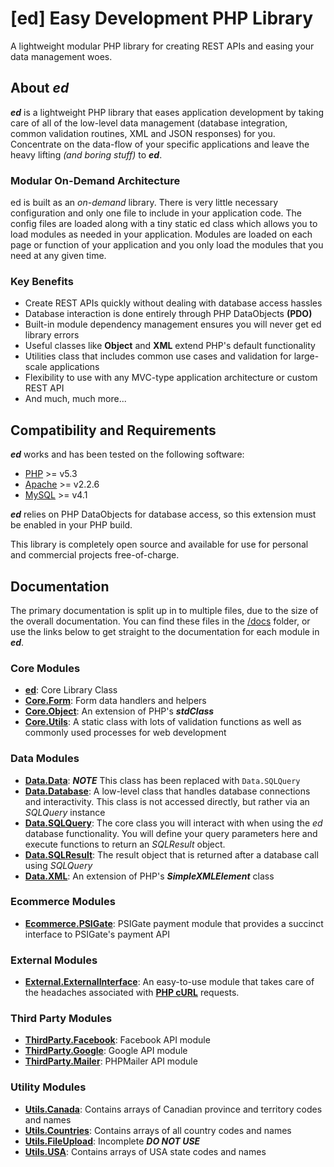 # [ed] Easy Development PHP Library

A lightweight modular PHP library for creating REST APIs and easing your data management woes.

## About *ed*

*__ed__* is a lightweight PHP library that eases application development by taking care of all of the low-level data management (database integration, common validation routines, XML and JSON responses) for you.  Concentrate on the data-flow of your specific applications and leave the heavy lifting *(and boring stuff)* to *__ed__*.

### Modular On-Demand Architecture

ed is built as an *on-demand* library.  There is very little necessary configuration and only one file to include in your application code.  The config files are loaded along with a tiny static ed class which allows you to load modules as needed in your application.  Modules are loaded on each page or function of your application and you only load the modules that you need at any given time.

### Key Benefits

* Create REST APIs quickly without dealing with database access hassles
* Database interaction is done entirely through PHP DataObjects __(PDO)__
* Built-in module dependency management ensures you will never get ed library errors
* Useful classes like __Object__ and __XML__ extend PHP's default functionality
* Utilities class that includes common use cases and validation for large-scale applications
* Flexibility to use with any MVC-type application architecture or custom REST API
* And much, much more...

## Compatibility and Requirements

*__ed__* works and has been tested on the following software:

* [PHP](http://php.net) >= v5.3
* [Apache](http://apache.org) >= v2.2.6
* [MySQL](http://mysql.com) >= v4.1

*__ed__* relies on PHP DataObjects for database access, so this extension must be enabled in your PHP build.

This library is completely open source and available for use for personal and commercial projects free-of-charge.


## Documentation

The primary documentation is split up in to multiple files, due to the size of the overall documentation.  You can find these files in the [/docs](https://github.com/rkstar/ed/tree/master/docs) folder, or use the links below to get straight to the documentation for each module in *__ed__*.

### Core Modules

* [**ed**](https://github.com/rkstar/ed/tree/master/docs/ed.md): Core Library Class
* [**Core.Form**](https://github.com/rkstar/ed/tree/master/docs/Core/Form.md): Form data handlers and helpers
* [**Core.Object**](https://github.com/rkstar/ed/tree/master/docs/Core/Object.md): An extension of PHP's *__stdClass__*
* [**Core.Utils**](https://github.com/rkstar/ed/tree/master/docs/Core/Utils.md): A static class with lots of validation functions as well as commonly used processes for web development

### Data Modules

* [**Data.Data**](https://github.com/rkstar/ed/tree/master/docs/Data/SQLQuery.md): *__NOTE__* This class has been replaced with `Data.SQLQuery`
* [**Data.Database**](https://github.com/rkstar/ed/tree/master/docs/Data/Database.md): A low-level class that handles database connections and interactivity.  This class is not accessed directly, but rather via an *SQLQuery* instance
* [**Data.SQLQuery**](https://github.com/rkstar/ed/tree/master/docs/Data/SQLQuery.md): The core class you will interact with when using the *ed* database functionality.  You will define your query parameters here and execute functions to return an *SQLResult* object.
* [**Data.SQLResult**](https://github.com/rkstar/ed/tree/master/docs/Data/SQLResult.md): The result object that is returned after a database call using *SQLQuery*
* [**Data.XML**](https://github.com/rkstar/ed/tree/master/docs/Data/XML.md): An extension of PHP's *__SimpleXMLElement__* class

### Ecommerce Modules

* [**Ecommerce.PSIGate**](https://github.com/rkstar/ed/tree/master/docs/Ecommerce/PSIGate.md): PSIGate payment module that provides a succinct interface to PSIGate's payment API

### External Modules

* [**External.ExternalInterface**](https://github.com/rkstar/ed/tree/master/docs/External/ExternalInterface.md): An easy-to-use module that takes care of the headaches associated with [**PHP cURL**](http://php.net/curl) requests.

### Third Party Modules

* [**ThirdParty.Facebook**](https://github.com/rkstar/ed/tree/master/docs/ThirdParty/Facebook.md): Facebook API module
* [**ThirdParty.Google**](https://github.com/rkstar/ed/tree/master/docs/ThirdParty/Google.md): Google API module
* [**ThirdParty.Mailer**](https://github.com/rkstar/ed/tree/master/docs/ThirdParty/Mailer.md): PHPMailer API module

### Utility Modules

* [**Utils.Canada**](https://github.com/rkstar/ed/tree/master/docs/Utils/Canada.md): Contains arrays of Canadian province and territory codes and names
* [**Utils.Countries**](https://github.com/rkstar/ed/tree/master/docs/Utils/Countries.md): Contains arrays of all country codes and names
* [**Utils.FileUpload**](https://github.com/rkstar/ed/tree/master/docs/Utils/FileUpload.md): Incomplete *__DO NOT USE__*
* [**Utils.USA**](https://github.com/rkstar/ed/tree/master/docs/Utils/USA.md): Contains arrays of USA state codes and names